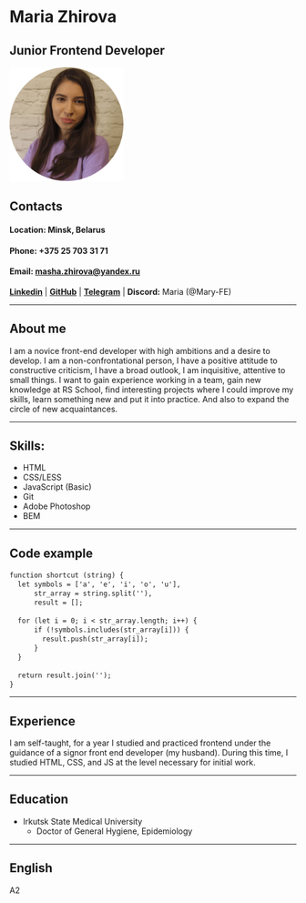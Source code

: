 # Maria Zhirova
## Junior Frontend Developer
<img src="resume-oval.png" alt="It's me" width="200" />

## **Contacts**
#### **Location:** Minsk, Belarus
#### **Phone:** +375 25 703 31 71
#### **Email:** masha.zhirova@yandex.ru

**[Linkedin](https://www.linkedin.com/in/maria-zhirova "Linkedin")** | 
**[GitHub](https://github.com/Mary-FE/ "GitHub")** |
**[Telegram](@Mary26_5 "Telegram")** |
**Discord:** Maria (@Mary-FE)

***
## **About me**
I am a novice front-end developer with high ambitions and a desire to develop. I am a non-confrontational person, I have a positive attitude to constructive criticism, I have a broad outlook, I am inquisitive, attentive to small things. I want to gain experience working in a team, gain new knowledge at RS School, find interesting projects where I could improve my skills, learn something new and put it into practice. And also to expand the circle of new acquaintances.
***
## **Skills:**
- HTML
- CSS/LESS
- JavaScript (Basic)
- Git
- Adobe Photoshop
- BEM
***
## **Code example**
```
function shortcut (string) {
  let symbols = ['a', 'e', 'i', 'o', 'u'],
      str_array = string.split(''),
      result = [];
  
  for (let i = 0; i < str_array.length; i++) {
      if (!symbols.includes(str_array[i])) {
        result.push(str_array[i]);
      }
  } 
  
  return result.join('');
}
```
***
## **Experience**
I am self-taught, for a year I studied and practiced frontend under the guidance of a signor front end developer (my husband). During this time, I studied HTML, CSS, and JS at the level necessary for initial work.
***
## **Education**
* Irkutsk State Medical University
    + Doctor of General Hygiene, Epidemiology
***
## **English**
A2
